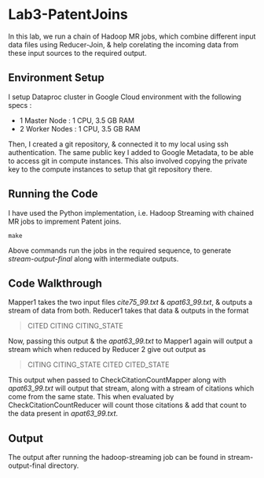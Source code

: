 Lab3-PatentJoins
==================================

In this lab, we run a chain of Hadoop MR jobs, which combine different input data files using Reducer-Join, & help corelating the incoming data from these input sources to the required output.

Environment Setup
-----------------
I setup Dataproc cluster in Google Cloud environment with the following specs :
*    1 Master Node : 1 CPU, 3.5 GB RAM
*    2 Worker Nodes : 1 CPU, 3.5 GB RAM

Then, I created a git repository, & connected it to my local using ssh authentication. The same public key I added to Google Metadata, to be able to access git in compute instances. This also involved copying the private key to the compute instances to setup that git repository there.

Running the Code
-----------------
I have used the Python implementation, i.e. Hadoop Streaming with chained MR jobs to imprement Patent joins.

<code>make</code>

Above commands run the jobs in the required sequence, to generate <i>stream-output-final</i> along with intermediate outputs.

Code Walkthrough
----------------
Mapper1 takes the two input files <i>cite75_99.txt</i> & <i>apat63_99.txt</i>, & outputs a stream of data from both. Reducer1 takes that data & outputs in the format
>   CITED CITING CITING_STATE

Now, passing this output & the <i>apat63_99.txt</i> to Mapper1 again will output a stream which when reduced by Reducer 2 give out output as
>   CITING CITING_STATE CITED CITED_STATE

This output when passed to CheckCitationCountMapper along with <i>apat63_99.txt</i> will output that stream, along with a stream of citations which come from the same state. This when evaluated by CheckCitationCountReducer will count those citations & add that count to the data present in <i>apat63_99.txt</i>.

Output
------

The output after running the hadoop-streaming job can be found in stream-output-final directory.


